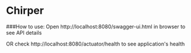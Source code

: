 # Chirper
###How to use:
Open http://localhost:8080/swagger-ui.html in browser to see API details

OR check
http://localhost:8080/actuator/health
to see application's health
